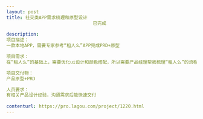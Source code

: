 ```yaml
---                
layout: post       
title: 社交类APP需求梳理和原型设计
                                已完成
           
description: 
项目描述：
一款本地APP，需要专家参考“租人么”APP完成PRD+原型

项目需求：
在“租人么”的基础上，需要优化ui设计和颜色搭配，所以需要产品经理帮我梳理“租人么”的流程和结构，参考并设计原型。

项目交付物：
产品原型+PRD

人员要求：
有相关产品设计经验，沟通需求后能快速交付
     
contenturl: https://pro.lagou.com/project/1220.html      
---                 
```

